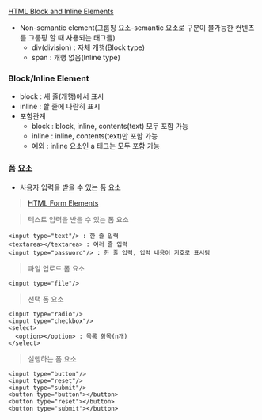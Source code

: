 [HTML Block and Inline Elements](https://www.w3schools.com/html/html_blocks.asp)

- Non-semantic element(그룹핑 요소-semantic 요소로 구분이 불가능한 컨텐츠를 그룹핑 할 때 사용되는 태그들)
  - div(division) : 자체 개행(Block type)
  - span : 개행 없음(Inline type)
 
### Block/Inline Element

- block : 새 줄(개행)에서 표시
- inline : 할 줄에 나란히 표시
- 포함관계
  - block : block, inline, contents(text) 모두 포함 가능
  - inline : inline, contents(text)만 포함 가능
  - 예외 : inline 요소인 a 태그는 모두 포함 가능


### 폼 요소

- 사용자 입력을 받을 수 있는 폼 요소
> [HTML Form Elements](https://www.w3schools.com/html/html_form_elements.asp)
 
> 텍스트 입력을 받을 수 있는 폼 요소
```
<input type="text"/> : 한 줄 입력
<textarea></textarea> : 여러 줄 입력
<input type="password"/> : 한 줄 입력, 입력 내용이 기호로 표시됨
```
> 파일 업로드 폼 요소
```
<input type="file"/>
```
> 선택 폼 요소
```
<input type="radio"/>
<input type="checkbox"/>
<select>
  <option></option> : 목록 항목(n개)
</select>
```
> 실행하는 폼 요소
```
<input type="button"/>
<input type="reset"/>
<input type="submit"/>
<button type="button"></button>
<button type="reset"></button>
<button type="submit"></button>
```

